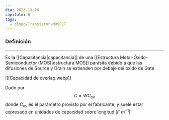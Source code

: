 ```yaml
---
dia: 2023-11-26
capitulo: 6
tags:
  - dispo/Transistor-MOSFET
---
```

### Definición
---
Es la [[Capacitancia|capacitancia]] de una [[Estructura Metal-Óxido-Semiconductor (MOS)|estructura MOS]] parásita debido a que las difusiones de Source y Drain se extienden por debajo del óxido de Gate

![[Capacidad de overlap.webp]]

Dado por $$ C = W C_{ov} $$ donde $C_{ov}$ es el parámetro provisto por el fabricante, y suele estar expresado en unidades de capacidad sobre longitud $\left[F ~ m^{-1} \right]$ 